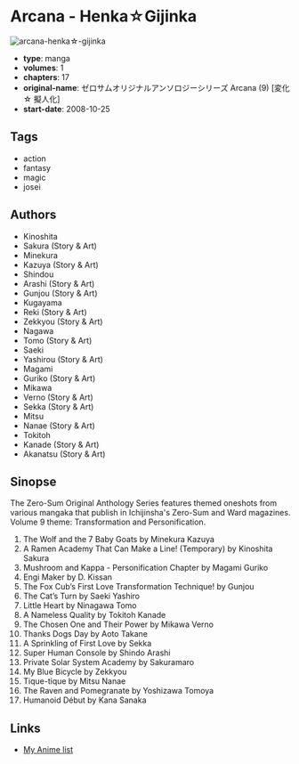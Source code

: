 # Arcana - Henka☆Gijinka

![arcana-henka☆-gijinka](https://cdn.myanimelist.net/images/manga/1/39449.jpg)

-   **type**: manga
-   **volumes**: 1
-   **chapters**: 17
-   **original-name**: ゼロサムオリジナルアンソロジーシリーズ Arcana (9) [変化 ☆ 擬人化]
-   **start-date**: 2008-10-25

## Tags

-   action
-   fantasy
-   magic
-   josei

## Authors

-   Kinoshita
-   Sakura (Story & Art)
-   Minekura
-   Kazuya (Story & Art)
-   Shindou
-   Arashi (Story & Art)
-   Gunjou (Story & Art)
-   Kugayama
-   Reki (Story & Art)
-   Zekkyou (Story & Art)
-   Nagawa
-   Tomo (Story & Art)
-   Saeki
-   Yashirou (Story & Art)
-   Magami
-   Guriko (Story & Art)
-   Mikawa
-   Verno (Story & Art)
-   Sekka (Story & Art)
-   Mitsu
-   Nanae (Story & Art)
-   Tokitoh
-   Kanade (Story & Art)
-   Akanatsu (Story & Art)

## Sinopse

The Zero-Sum Original Anthology Series features themed oneshots from various mangaka that publish in Ichijinsha's Zero-Sum and Ward magazines. Volume 9 theme: Transformation and Personification.

1. The Wolf and the 7 Baby Goats by Minekura Kazuya
2. A Ramen Academy That Can Make a Line! (Temporary) by Kinoshita Sakura
3. Mushroom and Kappa - Personification Chapter by Magami Guriko
4. Engi Maker by D. Kissan
5. The Fox Cub’s First Love Transformation Technique! by Gunjou
6. The Cat’s Turn by Saeki Yashiro
7. Little Heart by Ninagawa Tomo
8. A Nameless Quality by Tokitoh Kanade
9. The Chosen One and Their Power by Mikawa Verno
10. Thanks Dogs Day by Aoto Takane
11. A Sprinkling of First Love by Sekka
12. Super Human Console by Shindo Arashi
13. Private Solar System Academy by Sakuramaro
14. My Blue Bicycle by Zekkyou
15. Tique-tique by Mitsu Nanae
16. The Raven and Pomegranate by Yoshizawa Tomoya
17. Humanoid Début by Kana Sanaka

## Links

-   [My Anime list](https://myanimelist.net/manga/24479/Arcana_-_Henka☆Gijinka)
